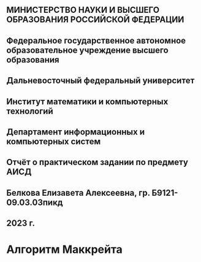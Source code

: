 

## МИНИСТЕРСТВО НАУКИ И ВЫСШЕГО ОБРАЗОВАНИЯ РОССИЙСКОЙ ФЕДЕРАЦИИ
## Федеральное государственное автономное образовательное учреждение высшего образования
## Дальневосточный федеральный университет

## Институт математики и компьютерных технологий
## Департамент информационных и компьютерных систем
## Отчёт о практическом задании по предмету АИСД

## Белкова Елизавета Алексеевна, гр. Б9121-09.03.03пикд
## 2023 г.

# Алгоритм Маккрейта
